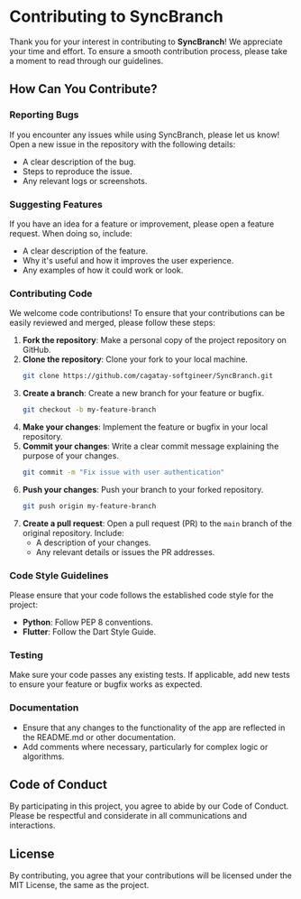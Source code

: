 
# Contributing to SyncBranch

Thank you for your interest in contributing to **SyncBranch**! We appreciate your time and effort. To ensure a smooth contribution process, please take a moment to read through our guidelines.

## How Can You Contribute?

### Reporting Bugs

If you encounter any issues while using SyncBranch, please let us know! Open a new issue in the repository with the following details:
- A clear description of the bug.
- Steps to reproduce the issue.
- Any relevant logs or screenshots.
  
### Suggesting Features

If you have an idea for a feature or improvement, please open a feature request. When doing so, include:
- A clear description of the feature.
- Why it's useful and how it improves the user experience.
- Any examples of how it could work or look.

### Contributing Code

We welcome code contributions! To ensure that your contributions can be easily reviewed and merged, please follow these steps:

1. **Fork the repository**: Make a personal copy of the project repository on GitHub.
2. **Clone the repository**: Clone your fork to your local machine.
   ```bash
   git clone https://github.com/cagatay-softgineer/SyncBranch.git
   ```
3. **Create a branch**: Create a new branch for your feature or bugfix.
   ```bash
   git checkout -b my-feature-branch
   ```
4. **Make your changes**: Implement the feature or bugfix in your local repository.
5. **Commit your changes**: Write a clear commit message explaining the purpose of your changes.
   ```bash
   git commit -m "Fix issue with user authentication"
   ```
6. **Push your changes**: Push your branch to your forked repository.
   ```bash
   git push origin my-feature-branch
   ```
7. **Create a pull request**: Open a pull request (PR) to the `main` branch of the original repository. Include:
   - A description of your changes.
   - Any relevant details or issues the PR addresses.

### Code Style Guidelines

Please ensure that your code follows the established code style for the project:
- **Python**: Follow PEP 8 conventions.
- **Flutter**: Follow the Dart Style Guide.

### Testing

Make sure your code passes any existing tests. If applicable, add new tests to ensure your feature or bugfix works as expected.

### Documentation

- Ensure that any changes to the functionality of the app are reflected in the README.md or other documentation.
- Add comments where necessary, particularly for complex logic or algorithms.

## Code of Conduct

By participating in this project, you agree to abide by our Code of Conduct. Please be respectful and considerate in all communications and interactions.

## License

By contributing, you agree that your contributions will be licensed under the MIT License, the same as the project.

